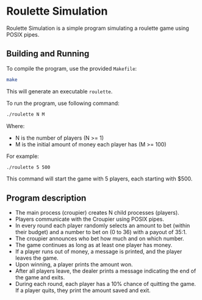 # Roulette Simulation
Roulette Simulation is a simple program simulating a roulette game using POSIX pipes.
	
## Building and Running
To compile the program, use the provided `Makefile`:
```bash
make
```
This will generate an executable `roulette`.

To run the program, use following command:
```bash
./roulette N M
```
Where:
- N is the number of players (N >= 1)
- M is the initial amount of money each player has (M >= 100)

For example:
```bash
./roulette 5 500
```
This command will start the game with 5 players, each starting with $500.

## Program description
- The main process (croupier) creates N child processes (players).
- Players communicate with the Croupier using POSIX pipes.
- In every round each player randomly selects an amount to bet (within their budget) and a number to bet on (0 to 36) with a payout of 35:1.
- The croupier announces who bet how much and on which number.
- The game continues as long as at least one player has money.
- If a player runs out of money, a message is printed, and the player leaves the game.
- Upon winning, a player prints the amount won.
- After all players leave, the dealer prints a message indicating the end of the game and exits.
- During each round, each player has a 10% chance of quitting the game. If a player quits, they print the amount saved and exit.
